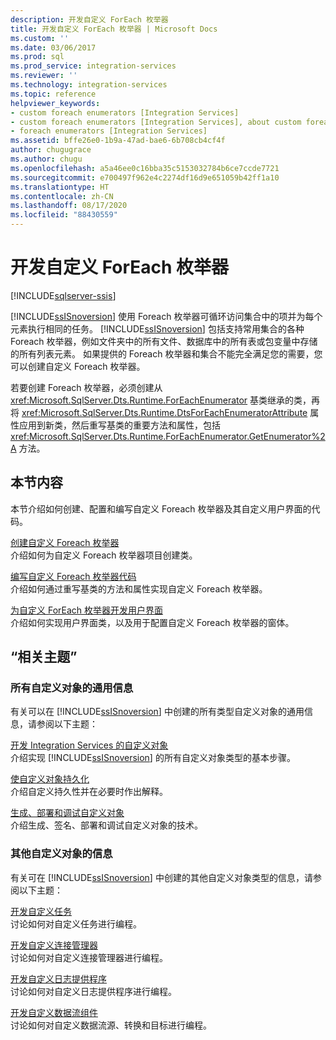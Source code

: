 ```yaml
---
description: 开发自定义 ForEach 枚举器
title: 开发自定义 ForEach 枚举器 | Microsoft Docs
ms.custom: ''
ms.date: 03/06/2017
ms.prod: sql
ms.prod_service: integration-services
ms.reviewer: ''
ms.technology: integration-services
ms.topic: reference
helpviewer_keywords:
- custom foreach enumerators [Integration Services]
- custom foreach enumerators [Integration Services], about custom foreach enumerators
- foreach enumerators [Integration Services]
ms.assetid: bffe26e0-1b9a-47ad-bae6-6b708cb4cf4f
author: chugugrace
ms.author: chugu
ms.openlocfilehash: a5a46ee0c16bba35c5153032784b6ce7ccde7721
ms.sourcegitcommit: e700497f962e4c2274df16d9e651059b42ff1a10
ms.translationtype: HT
ms.contentlocale: zh-CN
ms.lasthandoff: 08/17/2020
ms.locfileid: "88430559"
---
```

# <a name="developing-a-custom-foreach-enumerator"></a>开发自定义 ForEach 枚举器

[!INCLUDE[sqlserver-ssis](../../../includes/applies-to-version/sqlserver-ssis.md)]


  [!INCLUDE[ssISnoversion](../../../includes/ssisnoversion-md.md)] 使用 Foreach 枚举器可循环访问集合中的项并为每个元素执行相同的任务。 [!INCLUDE[ssISnoversion](../../../includes/ssisnoversion-md.md)] 包括支持常用集合的各种 Foreach 枚举器，例如文件夹中的所有文件、数据库中的所有表或包变量中存储的所有列表元素。 如果提供的 Foreach 枚举器和集合不能完全满足您的需要，您可以创建自定义 Foreach 枚举器。  
  
 若要创建 Foreach 枚举器，必须创建从 <xref:Microsoft.SqlServer.Dts.Runtime.ForEachEnumerator> 基类继承的类，再将 <xref:Microsoft.SqlServer.Dts.Runtime.DtsForEachEnumeratorAttribute> 属性应用到新类，然后重写基类的重要方法和属性，包括 <xref:Microsoft.SqlServer.Dts.Runtime.ForEachEnumerator.GetEnumerator%2A> 方法。  
  
## <a name="in-this-section"></a>本节内容  
 本节介绍如何创建、配置和编写自定义 Foreach 枚举器及其自定义用户界面的代码。  
  
 [创建自定义 Foreach 枚举器](../../../integration-services/extending-packages-custom-objects/foreach-enumerator/creating-a-custom-foreach-enumerator.md)  
 介绍如何为自定义 Foreach 枚举器项目创建类。  
  
 [编写自定义 Foreach 枚举器代码](../../../integration-services/extending-packages-custom-objects/foreach-enumerator/coding-a-custom-foreach-enumerator.md)  
 介绍如何通过重写基类的方法和属性实现自定义 Foreach 枚举器。  
  
 [为自定义 ForEach 枚举器开发用户界面](../../../integration-services/extending-packages-custom-objects/foreach-enumerator/developing-a-user-interface-for-a-custom-foreach-enumerator.md)  
 介绍如何实现用户界面类，以及用于配置自定义 Foreach 枚举器的窗体。  
  
## <a name="related-topics"></a>“相关主题”  
  
### <a name="information-common-to-all-custom-objects"></a>所有自定义对象的通用信息  
 有关可以在 [!INCLUDE[ssISnoversion](../../../includes/ssisnoversion-md.md)] 中创建的所有类型自定义对象的通用信息，请参阅以下主题：  
  
 [开发 Integration Services 的自定义对象](../../../integration-services/extending-packages-custom-objects/developing-custom-objects-for-integration-services.md)  
 介绍实现 [!INCLUDE[ssISnoversion](../../../includes/ssisnoversion-md.md)] 的所有自定义对象类型的基本步骤。  
  
 [使自定义对象持久化](../../../integration-services/extending-packages-custom-objects/persisting-custom-objects.md)  
 介绍自定义持久性并在必要时作出解释。  
  
 [生成、部署和调试自定义对象](../../../integration-services/extending-packages-custom-objects/building-deploying-and-debugging-custom-objects.md)  
 介绍生成、签名、部署和调试自定义对象的技术。  
  
### <a name="information-about-other-custom-objects"></a>其他自定义对象的信息  
 有关可在 [!INCLUDE[ssISnoversion](../../../includes/ssisnoversion-md.md)] 中创建的其他自定义对象类型的信息，请参阅以下主题：  
  
 [开发自定义任务](../../../integration-services/extending-packages-custom-objects/task/developing-a-custom-task.md)  
 讨论如何对自定义任务进行编程。  
  
 [开发自定义连接管理器](../../../integration-services/extending-packages-custom-objects/connection-manager/developing-a-custom-connection-manager.md)  
 讨论如何对自定义连接管理器进行编程。  
  
 [开发自定义日志提供程序](../../../integration-services/extending-packages-custom-objects/log-provider/developing-a-custom-log-provider.md)  
 讨论如何对自定义日志提供程序进行编程。  
  
 [开发自定义数据流组件](../../../integration-services/extending-packages-custom-objects/data-flow/developing-a-custom-data-flow-component.md)  
 讨论如何对自定义数据流源、转换和目标进行编程。  
 
